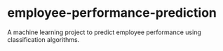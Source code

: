 # employee-performance-prediction
A machine learning project to predict employee performance using classification algorithms.
